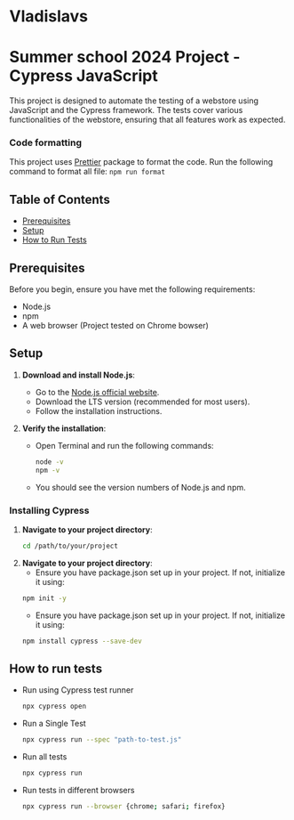 # Vladislavs

# Summer school 2024 Project - Cypress JavaScript

This project is designed to automate the testing of a webstore using JavaScript and the Cypress framework. The tests cover various functionalities of the webstore, ensuring that all features work as expected.

### Code formatting

This project uses [Prettier](https://www.npmjs.com/package/prettier) package to format the code. Run the following command to format all file: `npm run format`

## Table of Contents

- [Prerequisites](#prerequisites)
- [Setup](#setup)
- [How to Run Tests](#how-to-run-tests)

## Prerequisites

Before you begin, ensure you have met the following requirements:

- Node.js
- npm
- A web browser (Project tested on Chrome bowser)

## Setup

1. **Download and install Node.js**:
   - Go to the [Node.js official website](https://nodejs.org/).
   - Download the LTS version (recommended for most users).
   - Follow the installation instructions.

2. **Verify the installation**:
   - Open Terminal and run the following commands:
     ```bash
     node -v
     npm -v
     ```
   - You should see the version numbers of Node.js and npm.

### Installing Cypress

1. **Navigate to your project directory**:
   ```bash
   cd /path/to/your/project
2. **Navigate to your project directory**:
    - Ensure you have package.json set up in your project. If not, initialize it using:
   ```bash
   npm init -y
   ```
   - Ensure you have package.json set up in your project. If not, initialize it using:
   ```bash
   npm install cypress --save-dev
   ```
## How to run tests
- Run using Cypress test runner
    ```bash
    npx cypress open
    ```
- Run a Single Test
    ```bash
    npx cypress run --spec "path-to-test.js"
    ```
- Run all tests
    ```bash
    npx cypress run
    ```
- Run tests in different browsers
    ```bash
    npx cypress run --browser {chrome; safari; firefox}
    ```








